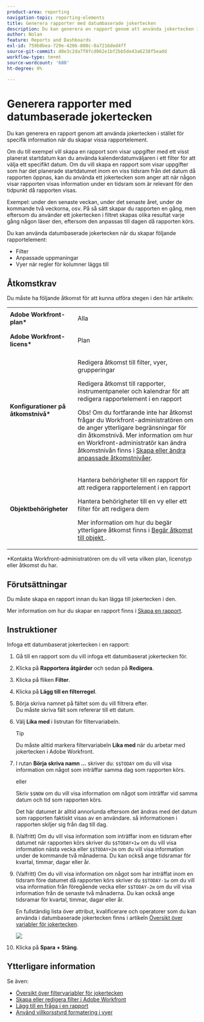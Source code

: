 ```yaml
---
product-area: reporting
navigation-topic: reporting-elements
title: Generera rapporter med datumbaserade jokertecken
description: Du kan generera en rapport genom att använda jokertecken i stället för specifik information när du skapar vissa rapportelement.
author: Nolan
feature: Reports and Dashboards
exl-id: 759b0bea-729e-4206-808c-0a7216ded4ff
source-git-commit: d8e3c2da7f8fcd062e1bf2bb5de43a6238f5eadd
workflow-type: tm+mt
source-wordcount: '680'
ht-degree: 0%

---
```


# Generera rapporter med datumbaserade jokertecken

Du kan generera en rapport genom att använda jokertecken i stället för specifik information när du skapar vissa rapportelement.

Om du till exempel vill skapa en rapport som visar uppgifter med ett visst planerat startdatum kan du använda kalenderdatumväljaren i ett filter för att välja ett specifikt datum. Om du vill skapa en rapport som visar uppgifter som har det planerade startdatumet inom en viss tidsram från det datum då rapporten öppnas, kan du använda ett jokertecken som anger att när någon visar rapporten visas information under en tidsram som är relevant för den tidpunkt då rapporten visas.

Exempel: under den senaste veckan, under det senaste året, under de kommande två veckorna, osv. På så sätt skapar du rapporten en gång, men eftersom du använder ett jokertecken i filtret skapas olika resultat varje gång någon läser den, eftersom den anpassas till dagen då rapporten körs.

Du kan använda datumbaserade jokertecken när du skapar följande rapportelement:

* Filter
* Anpassade uppmaningar
* Vyer när regler för kolumner läggs till

## Åtkomstkrav

Du måste ha följande åtkomst för att kunna utföra stegen i den här artikeln:

<table style="table-layout:auto"> 
 <col> 
 <col> 
 <tbody> 
  <tr> 
   <td role="rowheader"><strong>Adobe Workfront-plan*</strong></td> 
   <td> <p>Alla</p> </td> 
  </tr> 
  <tr> 
   <td role="rowheader"><strong>Adobe Workfront-licens*</strong></td> 
   <td> <p>Plan </p> </td> 
  </tr> 
  <tr> 
   <td role="rowheader"><strong>Konfigurationer på åtkomstnivå*</strong></td> 
   <td> <p>Redigera åtkomst till filter, vyer, grupperingar</p> <p>Redigera åtkomst till rapporter, instrumentpaneler och kalendrar för att redigera rapportelement i en rapport</p> <p>Obs! Om du fortfarande inte har åtkomst frågar du Workfront-administratören om de anger ytterligare begränsningar för din åtkomstnivå. Mer information om hur en Workfront-administratör kan ändra åtkomstnivån finns i <a href="../../../administration-and-setup/add-users/configure-and-grant-access/create-modify-access-levels.md" class="MCXref xref">Skapa eller ändra anpassade åtkomstnivåer</a>.</p> </td> 
  </tr> 
  <tr> 
   <td role="rowheader"><strong>Objektbehörigheter</strong></td> 
   <td> <p>Hantera behörigheter till en rapport för att redigera rapportelement i en rapport</p> <p>Hantera behörigheter till en vy eller ett filter för att redigera dem</p> <p>Mer information om hur du begär ytterligare åtkomst finns i <a href="../../../workfront-basics/grant-and-request-access-to-objects/request-access.md" class="MCXref xref">Begär åtkomst till objekt </a>.</p> </td> 
  </tr> 
 </tbody> 
</table>

&#42;Kontakta Workfront-administratören om du vill veta vilken plan, licenstyp eller åtkomst du har.

## Förutsättningar

Du måste skapa en rapport innan du kan lägga till jokertecken i den.

Mer information om hur du skapar en rapport finns i [Skapa en rapport](../../../reports-and-dashboards/reports/creating-and-managing-reports/create-report.md).

## Instruktioner

Infoga ett datumbaserat jokertecken i en rapport:

1. Gå till en rapport som du vill infoga ett datumbaserat jokertecken för.
1. Klicka på **Rapportera åtgärder** och sedan på **Redigera**.

1. Klicka på fliken **Filter**.
1. Klicka på **Lägg till en filterregel**.
1. Börja skriva namnet på fältet som du vill filtrera efter.\
   Du måste skriva fält som refererar till ett datum.
1. Välj **Lika med** i listrutan för filtervariabeln.

   >[!TIP]
   >
   >Du måste alltid markera filtervariabeln **Lika med** när du arbetar med jokertecken i Adobe Workfront.

1. I rutan **Börja skriva namn ...** skriver du: `$$TODAY` om du vill visa information om något som inträffar samma dag som rapporten körs.

   eller

   Skriv `$$NOW` om du vill visa information om något som inträffar vid samma datum och tid som rapporten körs.

   Det här datumet är alltid annorlunda eftersom det ändras med det datum som rapporten faktiskt visas av en användare. så informationen i rapporten skiljer sig från dag till dag.

1. (Valfritt) Om du vill visa information som inträffar inom en tidsram efter datumet när rapporten körs skriver du `$$TODAY+1w` om du vill visa information nästa vecka eller `$$TODAY+2m` om du vill visa information under de kommande två månaderna. Du kan också ange tidsramar för kvartal, timmar, dagar eller år.
1. (Valfritt) Om du vill visa information om något som har inträffat inom en tidsram före datumet då rapporten körs skriver du `$$TODAY-1w` om du vill visa information från föregående vecka eller `$$TODAY-2m` om du vill visa information från de senaste två månaderna. Du kan också ange tidsramar för kvartal, timmar, dagar eller år.

   En fullständig lista över attribut, kvalificerare och operatorer som du kan använda i datumbaserade jokertecken finns i artikeln [Översikt över variabler för jokertecken](../../../reports-and-dashboards/reports/reporting-elements/understand-wildcard-filter-variables.md).

   ![](assets/video-date-based-wildcard-in-task-filter-350x81.png)

1. Klicka på **Spara + Stäng**.

## Ytterligare information

Se även:

<!--outdated: * [Basic Report Creation Program](https://one.workfront.com/s/basic-report-creation-program) -->
* [Översikt över filtervariabler för jokertecken](../../../reports-and-dashboards/reports/reporting-elements/understand-wildcard-filter-variables.md)
* [Skapa eller redigera filter i Adobe Workfront](../../../reports-and-dashboards/reports/reporting-elements/create-filters.md)
* [Lägg till en fråga i en rapport](../../../reports-and-dashboards/reports/creating-and-managing-reports/add-prompt-report.md)
* [Använd villkorsstyrd formatering i vyer](../../../reports-and-dashboards/reports/reporting-elements/use-conditional-formatting-views.md)
